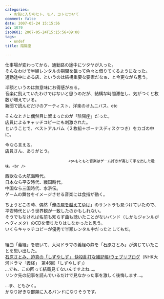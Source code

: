 ```yaml
---
categories:
  - お気に入りのヒト、モノ、コトについて
comment: false
date: 2007-05-24 15:15:56
id: 1079
iso8601: 2007-05-24T15:15:56+09:00
tags:
  - undef
title: 陰陽座

---
```


<div class="entry-body">
                                 <p>仕事場が変わってから、通勤路の途中にツタヤが入った。<br />
そんなわけで半額レンタルの期間を狙って色々と借りてくるようになった。<br />
通勤途中にある店、というのは結構重要な要素だなぁ、と今更ながら思う。</p>

<p>半額というのは無意味にお得感がある。<br />
音楽に飢えていたわけではないと思うのだが、結構な時間滞在し、気がつくと枚数が増えている。<br />
新聞で読んだだけのアーティスト、洋楽のオムニバス、etc</p>

<p>そんなときに偶然目に留まったのが「陰陽座」だった。<br />
店員によるキャッチコピーにも刺激された。<br />
ということで、ベストアルバム（２枚組＋ボーナスディスクつき）をカゴの中に。<br /><a href="http://www.amazon.co.jp/exec/obidos/ASIN/B000CFWPWO/nqounet-22/ref=nosim/" name="amazletlink" target="_blank" id="amazletlink"></a></p>

<p>今なら言える。<br />
店員さん、ありがとう。<br /></p>
                              
                                 <p>もともと音楽はゲーム好きが高じて手を出した趣味。<br />
西欧なら大航海時代。<br />
日本なら平安時代、戦国時代。<br />
中国なら三国時代、水滸伝。<br />
ゲームの舞台をイメージさせる音楽には食指が動く。</p>

<p>ちょうどこの時、偶然「<a href="http://www.amazon.co.jp/exec/obidos/ASIN/B000069SQA/nqounet-22/ref=nosim/" name="amazletlink" target="_blank" id="amazletlink">俺の屍を越えてゆけ</a>」のサントラも見つけていたので、平安時代という世界観が一致したのかもしれない。<br />
そうでもなければ名前も知らず曲も聴いたことがないバンド（しかもジャンルがヘヴィメタ）のCDを借りたりはしなかったと思う。<br />
いくらキャッチコピーが優秀で半額レンタル中だったとしてもだ。</p>

<p><br />
組曲「義経」を聴いて、大河ドラマの義経の静を「石原さとみ」が演じていたことを思い出した。<br /><a href="http://pcrd.at.webry.info/200511/article_772.html">石原さとみ、迫真の「しずやしず」 快投乱打な雑記帳/ウェブリブログ</a>（NHK大河ドラマ「義経」　第46回「しずやしず」）<br />
…でも、この回って結局見てないんですよね…。<br />
リンク先の記事を読んでいるだけで見なかった事を激しく後悔します…。</p>

<p>…ま、ともかく。<br />
かなり好きな部類に入るバンドになりそうです。<br /></p>
                              </div>
    	